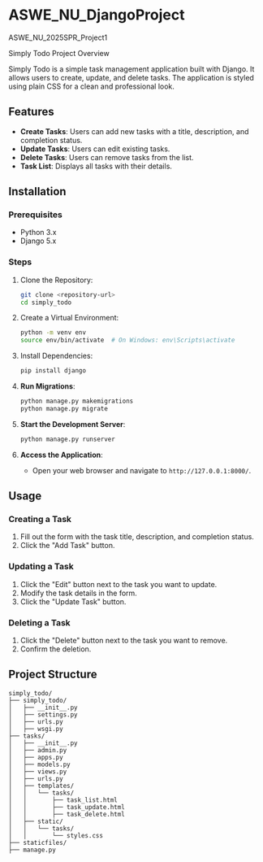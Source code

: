 # ASWE_NU_DjangoProject
ASWE_NU_2025SPR_Project1

Simply Todo
Project Overview

Simply Todo is a simple task management application built with Django. It allows users to create, update, and delete tasks. The application is styled using plain CSS for a clean and professional look.

## Features
- **Create Tasks**: Users can add new tasks with a title, description, and completion status.
- **Update Tasks**: Users can edit existing tasks.
- **Delete Tasks**: Users can remove tasks from the list.
- **Task List**: Displays all tasks with their details.

## Installation
### Prerequisites

- Python 3.x
- Django 5.x

### Steps

1. Clone the Repository:
   ```bash
   git clone <repository-url>
   cd simply_todo
   ```

2. Create a Virtual Environment:
   ```bash
   python -m venv env
   source env/bin/activate  # On Windows: env\Scripts\activate
   ```

3. Install Dependencies:
   ```bash
   pip install django
   ```

4. **Run Migrations**:
   ```bash
   python manage.py makemigrations
   python manage.py migrate
   ```

5. **Start the Development Server**:
   ```bash
   python manage.py runserver
   ```

6. **Access the Application**:
   - Open your web browser and navigate to `http://127.0.0.1:8000/`.

## Usage

### Creating a Task

1. Fill out the form with the task title, description, and completion status.
2. Click the "Add Task" button.

### Updating a Task

1. Click the "Edit" button next to the task you want to update.
2. Modify the task details in the form.
3. Click the "Update Task" button.

### Deleting a Task

1. Click the "Delete" button next to the task you want to remove.
2. Confirm the deletion.

## Project Structure

```
simply_todo/
├── simply_todo/
│   ├── __init__.py
│   ├── settings.py
│   ├── urls.py
│   ├── wsgi.py
├── tasks/
│   ├── __init__.py
│   ├── admin.py
│   ├── apps.py
│   ├── models.py
│   ├── views.py
│   ├── urls.py
│   ├── templates/
│   │   └── tasks/
│   │       ├── task_list.html
│   │       ├── task_update.html
│   │       ├── task_delete.html
│   ├── static/
│   │   └── tasks/
│   │       └── styles.css
├── staticfiles/
├── manage.py
```
